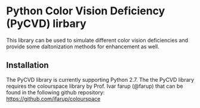 # Python Color Vision Deficiency (PyCVD) lirbary
This library can be used to simulate different color vision deficiencies and provide some daltonization methods for enhancement as well.

## Installation

The PyCVD library is currently supporting Python 2.7.
The the PyCVD library requires the colourspace library by Prof. Ivar farup (@farup) that can be found in the following github repository: https://github.com/ifarup/colourspace

